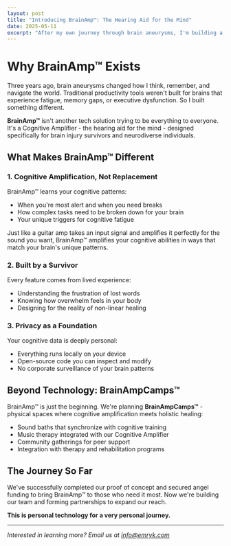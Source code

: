 ```yaml
---
layout: post
title: "Introducing BrainAmp™: The Hearing Aid for the Mind"
date: 2025-05-11
excerpt: "After my own journey through brain aneurysms, I'm building a Cognitive Amplifier for people whose brains work differently."
---
```


# Why BrainAmp™ Exists

Three years ago, brain aneurysms changed how I think, remember, and navigate the world. Traditional productivity tools weren't built for brains that experience fatigue, memory gaps, or executive dysfunction. So I built something different.

**BrainAmp™** isn't another tech solution trying to be everything to everyone. It's a Cognitive Amplifier - the hearing aid for the mind - designed specifically for brain injury survivors and neurodiverse individuals.

## What Makes BrainAmp™ Different

### 1. Cognitive Amplification, Not Replacement
BrainAmp™ learns your cognitive patterns:
- When you're most alert and when you need breaks
- How complex tasks need to be broken down for your brain
- Your unique triggers for cognitive fatigue

Just like a guitar amp takes an input signal and amplifies it perfectly for the sound you want, BrainAmp™ amplifies your cognitive abilities in ways that match your brain's unique patterns.

### 2. Built by a Survivor
Every feature comes from lived experience:
- Understanding the frustration of lost words
- Knowing how overwhelm feels in your body
- Designing for the reality of non-linear healing

### 3. Privacy as a Foundation
Your cognitive data is deeply personal:
- Everything runs locally on your device
- Open-source code you can inspect and modify
- No corporate surveillance of your brain patterns

## Beyond Technology: BrainAmpCamps™

BrainAmp™ is just the beginning. We're planning **BrainAmpCamps™** - physical spaces where cognitive amplification meets holistic healing:

- Sound baths that synchronize with cognitive training
- Music therapy integrated with our Cognitive Amplifier
- Community gatherings for peer support
- Integration with therapy and rehabilitation programs

## The Journey So Far

We've successfully completed our proof of concept and secured angel funding to bring BrainAmp™ to those who need it most. Now we're building our team and forming partnerships to expand our reach.

**This is personal technology for a very personal journey.**

---

*Interested in learning more? Email us at [info@emryk.com](mailto:info@emryk.com)*
